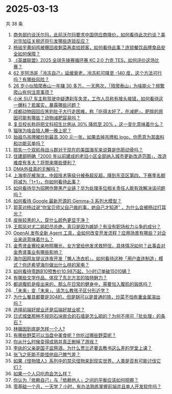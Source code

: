 # 2025-03-13

共 38 条

<!-- BEGIN -->
<!-- 最后更新时间 Thu Mar 13 2025 01:13:15 GMT+0800 (China Standard Time) -->

1. [商务部约谈沃尔玛，此前沃尔玛要求中国供应商降价，如何看待此次约谈？美对华加征关税还将引发哪些连锁反应？](https://www.zhihu.com/question/14752619346)
1. [杨铭宇黄焖鸡被曝回收剩菜再卖给顾客，如何看待此事？连锁餐饮品牌食品安全如何保障？](https://www.zhihu.com/question/14756189503)
1. [《英雄联盟》2025 全球先锋赛循环赛 KC 2:0 力克 TES，如何评价这场比赛？](https://www.zhihu.com/question/14781702079)
1. [62 岁阿汤哥「冷冻自己」延缓衰老，冷冻机可降至 -140 度，这个方法可行吗？有哪些风险？](https://www.zhihu.com/question/14748292968)
1. [26 岁小伙陪爬泰山一年赚 30 多万，一天两次，「陪爬泰山」为啥能火？频繁爬山有何注意事项？](https://www.zhihu.com/question/14642127666)
1. [小米 SU7 车主称驾驶中疑遭刹车失灵，工作人员称有接头接错，如何看待这一爆料？若属实，暴露哪些问题？](https://www.zhihu.com/question/14743275049)
1. [成都动物园回应黑豹肚子大行走困难，称「吃得太好了，在减肥」，肥胖的原因可能有哪些？动物减肥容易吗？](https://www.zhihu.com/question/14591039900)
1. [复旦校长称将把文科招生比例从 30% 降低至 20% ，这一变化意味着什么？](https://www.zhihu.com/question/14659980602)
1. [猫咪为啥会陪人睡一晚上呢？](https://www.zhihu.com/question/13289247152)
1. [始祖鸟吊牌被炒到最高 300 元一张，如果去掉吊牌和 logo，你愿意为其面料和功能买单吗？](https://www.zhihu.com/question/14667006770)
1. [损失一个双航母战斗群对于现在的美国海军来说算是伤筋动骨吗？](https://www.zhihu.com/question/14578165167)
1. [住建部明确「2000 年以前建成的老旧小区全部纳入城市更新改造范围」，改造难度有多大？将带来哪些便利？](https://www.zhihu.com/question/14549472471)
1. [DMA外挂真的无解吗？](https://www.zhihu.com/question/658012196)
1. [上海申花被淘汰，中超技术等级分被泰超反超，降到东亚区第四，下赛季名额将减为「1+1」，你如何看待此事？](https://www.zhihu.com/question/14743479393)
1. [如何看待华为招聘作弊黑产业链？华为处理多位相关责任人能有效解决该问题吗？](https://www.zhihu.com/question/14693890972)
1. [如何看待 Google 最新开源的 Gemma-3 系列大模型？](https://www.zhihu.com/question/14777841836)
1. [郭芙对杨过说“你宝贝师父自己做的事，她自己才知道” ，为什么会被杨过打耳光？](https://www.zhihu.com/question/2346959097)
1. [皮肤较黑的人，穿什么颜色更显干净？](https://www.zhihu.com/question/13545364436)
1. [王熙凤对尤二姐赶尽杀绝，真只是因为嫉妒？有没有职场权力斗争的成分？](https://www.zhihu.com/question/14111481189)
1. [OpenAI 发布全新 Agent 工具，会如何改变开发流程？应用场景有哪些？对企业来说意味着什么？](https://www.zhihu.com/question/14726988892)
1. [金秀贤金赛纶亲吻照曝光，女方曾给他发求救短信，具体情况如何？此事会对金秀贤事业有哪些影响？](https://www.zhihu.com/question/14697146690)
1. [海尔因网友提议连夜开发「懒人洗衣机」，如何看待这种「用户直连制造」模式？你还希望海尔做出什么样的家电？](https://www.zhihu.com/question/14665662419)
1. [如何看待零跑B10预售价10.98万起，1小时订单破15010辆？](https://www.zhihu.com/question/14609748825)
1. [有哪些文学作品，体现了东北方言的独特魅力？](https://www.zhihu.com/question/12794357296)
1. [都说腹肌是瘦出来的，那么在日常的健身中，需要加入腹肌的锻炼吗？](https://www.zhihu.com/question/13904149025)
1. [「未来」变「末来」，该怎么教孩子区分形近字？](https://www.zhihu.com/question/12491833865)
1. [为什么餐具都要是304的，但是锅可以是普通的铁，炒菜不怕有重金属溶出吗？](https://www.zhihu.com/question/644077229)
1. [选择前端好就业还是后端好就业呢？](https://www.zhihu.com/question/14103789629)
1. [日式城堡那种不规则石块嵌合的石墙是怎么砌的？为何不用可「批处理」的条石？](https://www.zhihu.com/question/265230296)
1. [林徽因到底是怎样一个人?](https://www.zhihu.com/question/37401368)
1. [有哪些野菜可以当盘中美食呢？你吃过哪些野菜呢？](https://www.zhihu.com/question/479404556)
1. [你从什么时候变得成熟并真正删掉了游戏？](https://www.zhihu.com/question/14623532912)
1. [李纨的父亲是国子监祭酒，为什么贾兰还要去教书这么差的学堂上课？](https://www.zhihu.com/question/14734921529)
1. [张飞之死能不能怪他自己脾气差？](https://www.zhihu.com/question/14113726808)
1. [如果《怪物猎人》系列中的禁忌怪物来到现实世界，人类是否有可能讨伐它们？](https://www.zhihu.com/question/13564348847)
1. [如果一个人只吃肉会怎么样？](https://www.zhihu.com/question/280258775)
1. [你认为「依赖自己」与「依赖他人」之间的平衡应该如何把握？](https://www.zhihu.com/question/12088544733)
1. [零基础一个月，一天学 7 小时，有办法熟练掌握前端并且单人开发软件吗？](https://www.zhihu.com/question/12118814783)

<!-- END -->
